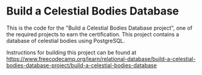 # Build a Celestial Bodies Database

This is the code for the "Build a Celestial Bodies Database project", one of the required projects to earn the certification. This project contains a database of celestial bodies using PostgreSQL.

Instructions for building this project can be found at https://www.freecodecamp.org/learn/relational-database/build-a-celestial-bodies-database-project/build-a-celestial-bodies-database